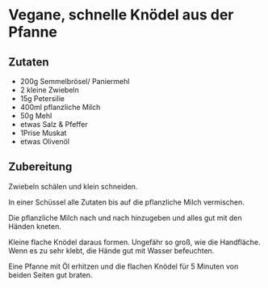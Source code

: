# Vegane, schnelle Knödel aus der Pfanne

## Zutaten

- 200g Semmelbrösel/ Paniermehl
- 2 kleine Zwiebeln
- 15g Petersilie
- 400ml pflanzliche Milch
- 50g Mehl
- etwas Salz & Pfeffer
- 1Prise Muskat
- etwas Olivenöl

## Zubereitung

Zwiebeln schälen und klein schneiden.

In einer Schüssel alle Zutaten bis auf die pflanzliche Milch vermischen.

Die pflanzliche Milch nach und nach hinzugeben und alles gut mit den Händen kneten.

Kleine flache Knödel daraus formen. Ungefähr so groß, wie die Handfläche. Wenn es zu sehr klebt, die Hände gut mit Wasser befeuchten.

Eine Pfanne mit Öl erhitzen und die flachen Knödel für 5 Minuten von beiden Seiten gut braten.
